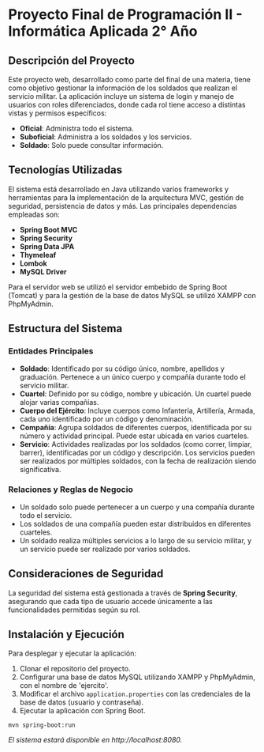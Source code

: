 # Proyecto Final de Programación II - Informática Aplicada 2° Año

## Descripción del Proyecto

Este proyecto web, desarrollado como parte del final de una materia, tiene como objetivo gestionar la información de los soldados que realizan el servicio militar. La aplicación incluye un sistema de login y manejo de usuarios con roles diferenciados, donde cada rol tiene acceso a distintas vistas y permisos específicos:

- **Oficial**: Administra todo el sistema.
- **Suboficial**: Administra a los soldados y los servicios.
- **Soldado**: Solo puede consultar información.

## Tecnologías Utilizadas

El sistema está desarrollado en Java utilizando varios frameworks y herramientas para la implementación de la arquitectura MVC, gestión de seguridad, persistencia de datos y más. Las principales dependencias empleadas son:

- **Spring Boot MVC**
- **Spring Security**
- **Spring Data JPA**
- **Thymeleaf**
- **Lombok**
- **MySQL Driver**

Para el servidor web se utilizó el servidor embebido de Spring Boot (Tomcat) y para la gestión de la base de datos MySQL se utilizó XAMPP con PhpMyAdmin.

## Estructura del Sistema

### Entidades Principales

- **Soldado**: Identificado por su código único, nombre, apellidos y graduación. Pertenece a un único cuerpo y compañía durante todo el servicio militar.
- **Cuartel**: Definido por su código, nombre y ubicación. Un cuartel puede alojar varias compañías.
- **Cuerpo del Ejército**: Incluye cuerpos como Infantería, Artillería, Armada, cada uno identificado por un código y denominación.
- **Compañía**: Agrupa soldados de diferentes cuerpos, identificada por su número y actividad principal. Puede estar ubicada en varios cuarteles.
- **Servicio**: Actividades realizadas por los soldados (como correr, limpiar, barrer), identificadas por un código y descripción. Los servicios pueden ser realizados por múltiples soldados, con la fecha de realización siendo significativa.

### Relaciones y Reglas de Negocio

- Un soldado solo puede pertenecer a un cuerpo y una compañía durante todo el servicio.
- Los soldados de una compañía pueden estar distribuidos en diferentes cuarteles.
- Un soldado realiza múltiples servicios a lo largo de su servicio militar, y un servicio puede ser realizado por varios soldados.

## Consideraciones de Seguridad

La seguridad del sistema está gestionada a través de **Spring Security**, asegurando que cada tipo de usuario accede únicamente a las funcionalidades permitidas según su rol.

## Instalación y Ejecución

Para desplegar y ejecutar la aplicación:

1. Clonar el repositorio del proyecto.
2. Configurar una base de datos MySQL utilizando XAMPP y PhpMyAdmin, con el nombre de 'ejercito'.
3. Modificar el archivo `application.properties` con las credenciales de la base de datos (usuario y contraseña).
4. Ejecutar la aplicación con Spring Boot.

```shell
mvn spring-boot:run
```
*El sistema estará disponible en http://localhost:8080.*
